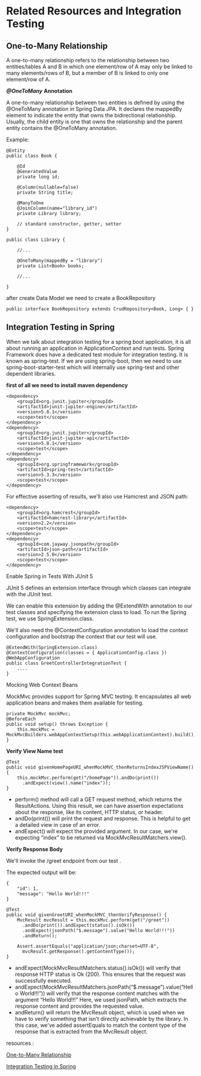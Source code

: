 # Related Resources and Integration Testing

## One-to-Many Relationship

A one-to-many relationship refers to the relationship between two entities/tables A and B in which one element/row of A may only be linked to many elements/rows of B, but a member of B is linked to only one element/row of A.

***@OneToMany*** **Annotation**

A one-to-many relationship between two entities is defined by using the @OneToMany annotation in Spring Data JPA. It declares the mappedBy element to indicate the entity that owns the bidirectional relationship. Usually, the child entity is one that owns the relationship and the parent entity contains the @OneToMany annotation.


Example:

```
@Entity
public class Book {

    @Id
    @GeneratedValue
    private long id;
    
    @Column(nullable=false)
    private String title;
    
    @ManyToOne
    @JoinColumn(name="library_id")
    private Library library;
    
    // standard constructor, getter, setter
}
```

```
public class Library {
 
    //...
 
    @OneToMany(mappedBy = "library")
    private List<Book> books;
 
    //...
 
}
```

after create Data Model we need to create a BookRepository 

```
public interface BookRepository extends CrudRepository<Book, Long> { }
```



## Integration Testing in Spring

When we talk about integration testing for a spring boot application, it is all about running an application in ApplicationContext and run tests. Spring Framework does have a dedicated test module for integration testing. It is known as spring-test. If we are using spring-boot, then we need to use spring-boot-starter-test which will internally use spring-test and other dependent libraries. 



**first of all we need to install maven dependency**

```
<dependency>
    <groupId>org.junit.jupiter</groupId>
    <artifactId>junit-jupiter-engine</artifactId>
    <version>5.8.1</version>
    <scope>test</scope>
</dependency>
<dependency>
    <groupId>org.junit.jupiter</groupId>
    <artifactId>junit-jupiter-api</artifactId>
    <version>5.8.1</version>
    <scope>test</scope>
</dependency>
<dependency>
    <groupId>org.springframework</groupId>
    <artifactId>spring-test</artifactId>
    <version>5.3.3</version>
    <scope>test</scope>
</dependency>
```

For effective asserting of results, we'll also use Hamcrest and JSON path:

```
<dependency>
    <groupId>org.hamcrest</groupId>
    <artifactId>hamcrest-library</artifactId>
    <version>2.2</version>
    <scope>test</scope>
</dependency>
<dependency>
    <groupId>com.jayway.jsonpath</groupId>
    <artifactId>json-path</artifactId>
    <version>2.5.0</version>
    <scope>test</scope>
</dependency>
```

 Enable Spring in Tests With JUnit 5

JUnit 5 defines an extension interface through which classes can integrate with the JUnit test.

We can enable this extension by adding the @ExtendWith annotation to our test classes and specifying the extension class to load. To run the Spring test, we use SpringExtension.class.

We'll also need the @ContextConfiguration annotation to load the context configuration and bootstrap the context that our test will use.

```
@ExtendWith(SpringExtension.class)
@ContextConfiguration(classes = { ApplicationConfig.class })
@WebAppConfiguration
public class GreetControllerIntegrationTest {
    ....
}
```

Mocking Web Context Beans

MockMvc provides support for Spring MVC testing. It encapsulates all web application beans and makes them available for testing.

```
private MockMvc mockMvc;
@BeforeEach
public void setup() throws Exception {
    this.mockMvc = MockMvcBuilders.webAppContextSetup(this.webApplicationContext).build();
}
```

**Verify View Name test**

```
@Test
public void givenHomePageURI_whenMockMVC_thenReturnsIndexJSPViewName() {
    this.mockMvc.perform(get("/homePage")).andDo(print())
      .andExpect(view().name("index"));
}
```

- perform() method will call a GET request method, which returns the ResultActions. Using this result, we can have assertion expectations about the response, like its content, HTTP status, or header.
- andDo(print()) will print the request and response. This is helpful to get a detailed view in case of an error.
- andExpect() will expect the provided argument. In our case, we're expecting “index” to be returned via MockMvcResultMatchers.view().

**Verify Response Body**

We'll invoke the /greet endpoint from our test .

The expected output will be:
```
{
    "id": 1,
    "message": "Hello World!!!"
}
```

```
@Test
public void givenGreetURI_whenMockMVC_thenVerifyResponse() {
    MvcResult mvcResult = this.mockMvc.perform(get("/greet"))
      .andDo(print()).andExpect(status().isOk())
      .andExpect(jsonPath("$.message").value("Hello World!!!"))
      .andReturn();
    
    Assert.assertEquals("application/json;charset=UTF-8", 
      mvcResult.getResponse().getContentType());
}
```

- andExpect(MockMvcResultMatchers.status().isOk()) will verify that response HTTP status is Ok (200). This ensures that the request was successfully executed.
- andExpect(MockMvcResultMatchers.jsonPath(“$.message”).value(“Hello World!!!”)) will verify that the response content matches with the argument “Hello World!!!” Here, we used jsonPath, which extracts the response content and provides the requested value.
- andReturn() will return the MvcResult object, which is used when we have to verify something that isn't directly achievable by the library. In this case, we've added assertEquals to match the content type of the response that is extracted from the MvcResult object.


resources : 

[One-to-Many Relationship](https://www.baeldung.com/spring-data-rest-relationships#one-to-many-relationship)

[Integration Testing in Spring](https://www.baeldung.com/integration-testing-in-spring)
